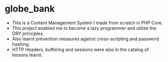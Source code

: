 # globe_bank
- This is a Content Management System I made from scratch in PHP Core.
- This project enabled me to become a lazy programmer and utilize the DRY principles.
- Also learnt prevention measures against cross-scripting and password hashing.
- HTTP Headers, buffering and sessions were also in the catalog of lessons learnt.

